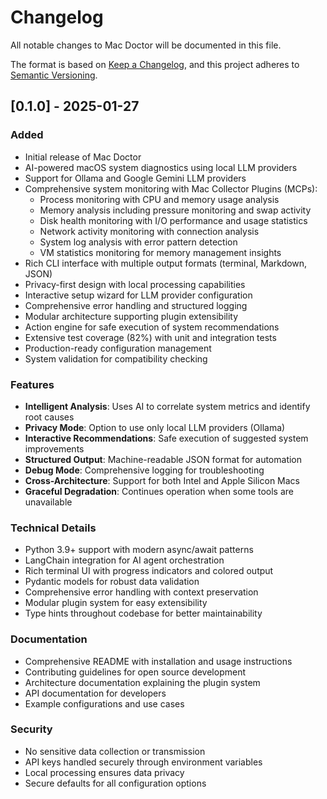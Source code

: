 # Changelog

All notable changes to Mac Doctor will be documented in this file.

The format is based on [Keep a Changelog](https://keepachangelog.com/en/1.0.0/),
and this project adheres to [Semantic Versioning](https://semver.org/spec/v2.0.0.html).

## [0.1.0] - 2025-01-27

### Added
- Initial release of Mac Doctor
- AI-powered macOS system diagnostics using local LLM providers
- Support for Ollama and Google Gemini LLM providers
- Comprehensive system monitoring with Mac Collector Plugins (MCPs):
  - Process monitoring with CPU and memory usage analysis
  - Memory analysis including pressure monitoring and swap activity
  - Disk health monitoring with I/O performance and usage statistics
  - Network activity monitoring with connection analysis
  - System log analysis with error pattern detection
  - VM statistics monitoring for memory management insights
- Rich CLI interface with multiple output formats (terminal, Markdown, JSON)
- Privacy-first design with local processing capabilities
- Interactive setup wizard for LLM provider configuration
- Comprehensive error handling and structured logging
- Modular architecture supporting plugin extensibility
- Action engine for safe execution of system recommendations
- Extensive test coverage (82%) with unit and integration tests
- Production-ready configuration management
- System validation for compatibility checking

### Features
- **Intelligent Analysis**: Uses AI to correlate system metrics and identify root causes
- **Privacy Mode**: Option to use only local LLM providers (Ollama)
- **Interactive Recommendations**: Safe execution of suggested system improvements
- **Structured Output**: Machine-readable JSON format for automation
- **Debug Mode**: Comprehensive logging for troubleshooting
- **Cross-Architecture**: Support for both Intel and Apple Silicon Macs
- **Graceful Degradation**: Continues operation when some tools are unavailable

### Technical Details
- Python 3.9+ support with modern async/await patterns
- LangChain integration for AI agent orchestration
- Rich terminal UI with progress indicators and colored output
- Pydantic models for robust data validation
- Comprehensive error handling with context preservation
- Modular plugin system for easy extensibility
- Type hints throughout codebase for better maintainability

### Documentation
- Comprehensive README with installation and usage instructions
- Contributing guidelines for open source development
- Architecture documentation explaining the plugin system
- API documentation for developers
- Example configurations and use cases

### Security
- No sensitive data collection or transmission
- API keys handled securely through environment variables
- Local processing ensures data privacy
- Secure defaults for all configuration options